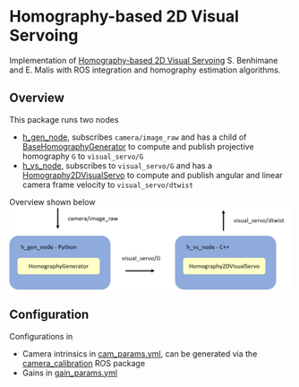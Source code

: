 # Homography-based 2D Visual Servoing
Implementation of [Homography-based 2D Visual Servoing](https://ieeexplore.ieee.org/document/1642061) S. Benhimane and E. Malis with ROS integration and homography estimation algorithms.

## Overview
This package runs two nodes

  - [h_gen_node](python/h_gen_node.py), subscribes `camera/image_raw` and has a child of [BaseHomographyGenerator](python/homography_generators/base_homography_generator.py) to compute and publish projective homography `G` to `visual_servo/G`
  - [h_vs_node](src/h_vs_node.cpp), subscribes to `visual_servo/G` and has a [Homography2DVisualServo](include/h_vs/homography_2d_vs.h) to compute and publish angular and linear camera frame velocity to `visual_servo/dtwist`

Overview shown below
<br/>
<img src="img/h_vs_nodes.png" width="800"/>

## Configuration
Configurations in

  - Camera intrinsics in [cam_params.yml](config/cam_params.yml), can be generated via the [camera_calibration](http://wiki.ros.org/camera_calibration) ROS package
  - Gains in [gain_params.yml](config/gain_params.yml)
